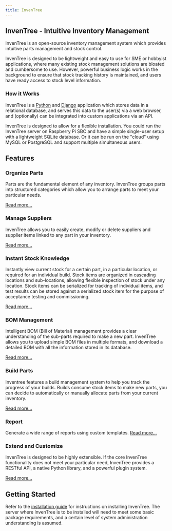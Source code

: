 ```yaml
---
title: InvenTree
---
```


## InvenTree - Intuitive Inventory Management 

InvenTree is an open-source inventory management system which provides intuitive parts management and stock control. 

InvenTree is designed to be lightweight and easy to use for SME or hobbyist applications, where many existing stock management solutions are bloated and cumbersome to use. However, powerful business logic works in the background to ensure that stock tracking history is maintained, and users have ready access to stock level information.

### How it Works

InvenTree is a [Python](https://www.python.org/) and [Django](https://www.djangoproject.com/) application which stores data in a relational database, and serves this data to the user(s) via a web browser, and (optionally) can be integrated into custom applications via an API.

InvenTree is designed to allow for a flexible installation. You could run the InvenTree server on Raspberry Pi SBC and have a simple single-user setup with a lightweight SQLite database. Or it can be run on the "cloud" using MySQL or PostgreSQL and support multiple simultaneous users.

## Features

### Organize Parts

Parts are the fundamental element of any inventory. InvenTree groups parts into structured categories which allow you to arrange parts to meet your particular needs. 

[Read more...](/part/part)

### Manage Suppliers

InvenTree allows you to easily create, modify or delete suppliers and supplier items linked to any part in your inventory.

[Read more...](/buy/supplier)

### Instant Stock Knowledge

Instantly view current stock for a certain part, in a particular location, or required for an individual build. Stock items are organized in cascading locations and sub-locations, allowing flexible inspection of stock under any location. Stock items can be serialized for tracking of individual items, and test results can be stored against a serialized stock item for the purpose of acceptance testing and commissioning.

[Read more...](/stock/stock)

### BOM Management

Intelligent BOM (Bill of Material) management provides a clear understanding of the sub-parts required to make a new part. 
InvenTree allows you to upload simple BOM files in multiple formats, and download a detailed BOM with all the information stored in its database.

[Read more...](/build/bom)

### Build Parts

Inventree features a build management system to help you track the progress of your builds.
Builds consume stock items to make new parts, you can decide to automatically or manually allocate parts from your current inventory.

[Read more...](/build/build)

### Report

Generate a wide range of reports using custom templates. [Read more...](/report/report)

### Extend and Customize

InvenTree is designed to be highly extensible. If the core InvenTree functionality does not meet your particular need, InvenTree provides a RESTful API, a native Python library, and a powerful plugin system.

[Read more...](/extend/api)

## Getting Started

Refer to the [installation guide](/start/install) for instructions on installing InvenTree. The server where InvenTree is to be installed will need to meet some basic package requirements, and a certain level of system administration understanding is assumed.